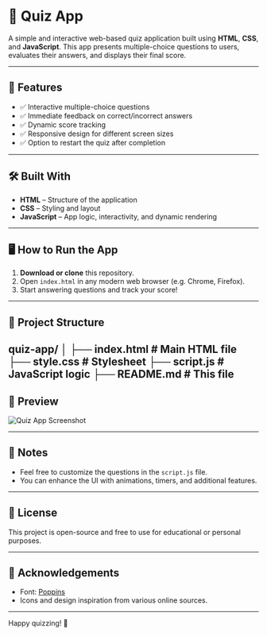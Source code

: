 # 🧠 Quiz App

A simple and interactive web-based quiz application built using **HTML**, **CSS**, and **JavaScript**. This app presents multiple-choice questions to users, evaluates their answers, and displays their final score.

---

## 🚀 Features

- ✅ Interactive multiple-choice questions
- ✅ Immediate feedback on correct/incorrect answers
- ✅ Dynamic score tracking
- ✅ Responsive design for different screen sizes
- ✅ Option to restart the quiz after completion

---

## 🛠️ Built With

- **HTML** – Structure of the application
- **CSS** – Styling and layout
- **JavaScript** – App logic, interactivity, and dynamic rendering

---

## 🖥️ How to Run the App

1. **Download or clone** this repository.
2. Open `index.html` in any modern web browser (e.g. Chrome, Firefox).
3. Start answering questions and track your score!

---

## 📂 Project Structure

quiz-app/
│
├── index.html # Main HTML file
├── style.css # Stylesheet
├── script.js # JavaScript logic
├── README.md # This file
---

## 📸 Preview

![Quiz App Screenshot](https://via.placeholder.com/600x300?text=Quiz+App+Preview)

---

## 📌 Notes

- Feel free to customize the questions in the `script.js` file.
- You can enhance the UI with animations, timers, and additional features.

---

## 📄 License

This project is open-source and free to use for educational or personal purposes.

---

## 🙌 Acknowledgements

- Font: [Poppins](https://fonts.google.com/specimen/Poppins)
- Icons and design inspiration from various online sources.

---

Happy quizzing! 🎉
